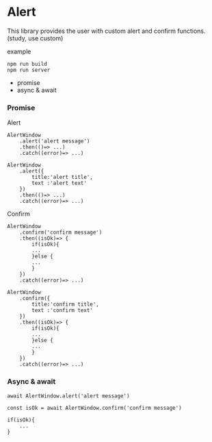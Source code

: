 
# Alert
This library provides the user with custom alert and confirm functions.
(study, use custom)

example
```
npm run build
npm run server
```

- promise
- async & await

### Promise
Alert
```
AlertWindow
    .alert('alert message')
    .then(()=> ...)
    .catch((error)=> ...)

AlertWindow
    .alert({
        title:'alert title',
        text :'alert text'
    })
    .then(()=> ...)
    .catch((error)=> ...)
```

Confirm
```
AlertWindow
    .confirm('confirm message')
    .then((isOk)=> {
        if(isOk){
        ...
        }else {
        ...
        }
    })
    .catch((error)=> ...)

AlertWindow
    .confirm({
        title:'confirm title',
        text :'confirm text'
    })
    .then((isOk)=> {
        if(isOk){
        ...
        }else {
        ...
        }
    })
    .catch((error)=> ...)
```

### Async & await
```
await AlertWindow.alert('alert message')
```

```
const isOk = await AlertWindow.confirm('confirm message')

if(isOk){
    ...
}
```

